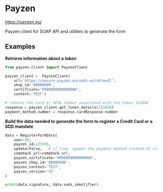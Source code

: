 Payzen
======

https://payzen.eu/

Payzen client for SOAP API and utilities to generate the form

Examples
--------


**Retrieve information about a token**

``` python
from payzen.client import PayzenClient

payzen_client =  PayzenClient(
    url='https://secure.payzen.eu/vads-ws/v5?wsdl',
    shop_id='00000000',
    certificate='0000000000000000',
    context='TEST')

# returns the card or SEPA number associated with the token 123456
response = payzen_client.get_token_details(123456)
payment_method.number = response.cardResponse.number
```

**Build the data needed to generate the form to register a Credit Card or a SDD mandate**

``` python
data = RegisterFormData(
    user=10,
    payzen_id=123456,
    update=False,   # if true, update the payment method instead of creating one
    comeback_url=comeback_url,
    payzen_certificate='0000000000000000',
    payzen_shop_id='00000000',
    payzen_context='TEST',
    payzen_version='V2'
)

print(data.signature, data.vads_identifier)
```
